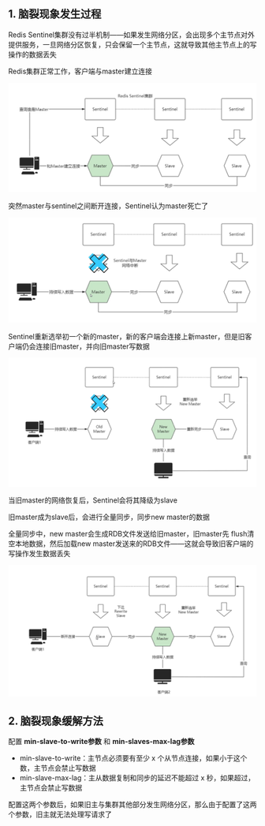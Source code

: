 ## 1. 脑裂现象发生过程

Redis Sentinel集群没有过半机制——如果发生网络分区，会出现多个主节点对外提供服务，一旦网络分区恢复，只会保留一个主节点，这就导致其他主节点上的写操作的数据丢失

Redis集群正常工作，客户端与master建立连接

![56](p/56.png)

突然master与sentinel之间断开连接，Sentinel认为master死亡了

![56](p/57.png)

Sentinel重新选举初一个新的master，新的客户端会连接上新master，但是旧客户端仍会连接旧master，并向旧master写数据

![56](p/58.png)

当旧master的网络恢复后，Sentinel会将其降级为slave

旧master成为slave后，会进行全量同步，同步new master的数据

全量同步中，new master会生成RDB文件发送给旧master，旧master先 flush清空本地数据，然后加载new master发送来的RDB文件——这就会导致旧客户端的写操作发生数据丢失

![56](p/59.png)

## 2. 脑裂现象缓解方法

配置 **min-slave-to-write参数** 和 **min-slaves-max-lag参数**

* min-slave-to-write：主节点必须要有至少 x 个从节点连接，如果小于这个数，主节点会禁止写数据
* min-slave-max-lag：主从数据复制和同步的延迟不能超过 x 秒，如果超过，主节点会禁止写数据

配置这两个参数后，如果旧主与集群其他部分发生网络分区，那么由于配置了这两个参数，旧主就无法处理写请求了
